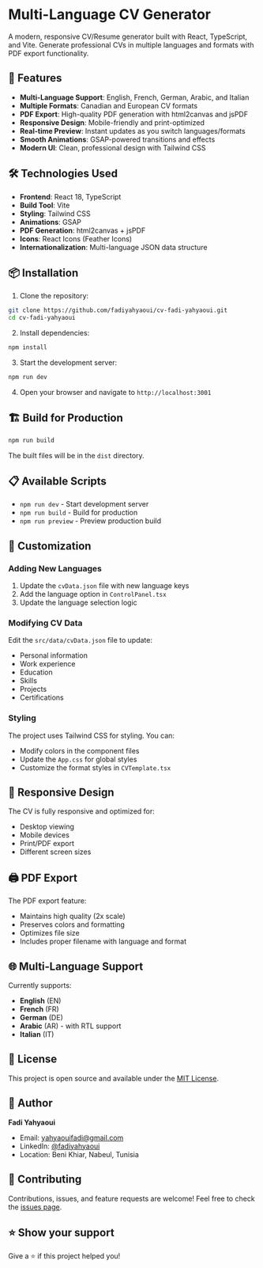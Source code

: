 # Multi-Language CV Generator

A modern, responsive CV/Resume generator built with React, TypeScript, and Vite. Generate professional CVs in multiple languages and formats with PDF export functionality.

## 🚀 Features

- **Multi-Language Support**: English, French, German, Arabic, and Italian
- **Multiple Formats**: Canadian and European CV formats
- **PDF Export**: High-quality PDF generation with html2canvas and jsPDF
- **Responsive Design**: Mobile-friendly and print-optimized
- **Real-time Preview**: Instant updates as you switch languages/formats
- **Smooth Animations**: GSAP-powered transitions and effects
- **Modern UI**: Clean, professional design with Tailwind CSS

## 🛠️ Technologies Used

- **Frontend**: React 18, TypeScript
- **Build Tool**: Vite
- **Styling**: Tailwind CSS
- **Animations**: GSAP
- **PDF Generation**: html2canvas + jsPDF
- **Icons**: React Icons (Feather Icons)
- **Internationalization**: Multi-language JSON data structure

## 📦 Installation

1. Clone the repository:
```bash
git clone https://github.com/fadiyahyaoui/cv-fadi-yahyaoui.git
cd cv-fadi-yahyaoui
```

2. Install dependencies:
```bash
npm install
```

3. Start the development server:
```bash
npm run dev
```

4. Open your browser and navigate to `http://localhost:3001`

## 🏗️ Build for Production

```bash
npm run build
```

The built files will be in the `dist` directory.

## 📋 Available Scripts

- `npm run dev` - Start development server
- `npm run build` - Build for production
- `npm run preview` - Preview production build

## 🎨 Customization

### Adding New Languages

1. Update the `cvData.json` file with new language keys
2. Add the language option in `ControlPanel.tsx`
3. Update the language selection logic

### Modifying CV Data

Edit the `src/data/cvData.json` file to update:
- Personal information
- Work experience
- Education
- Skills
- Projects
- Certifications

### Styling

The project uses Tailwind CSS for styling. You can:
- Modify colors in the component files
- Update the `App.css` for global styles
- Customize the format styles in `CVTemplate.tsx`

## 📱 Responsive Design

The CV is fully responsive and optimized for:
- Desktop viewing
- Mobile devices
- Print/PDF export
- Different screen sizes

## 🖨️ PDF Export

The PDF export feature:
- Maintains high quality (2x scale)
- Preserves colors and formatting
- Optimizes file size
- Includes proper filename with language and format

## 🌐 Multi-Language Support

Currently supports:
- **English** (EN)
- **French** (FR) 
- **German** (DE)
- **Arabic** (AR) - with RTL support
- **Italian** (IT)

## 📄 License

This project is open source and available under the [MIT License](LICENSE).

## 👤 Author

**Fadi Yahyaoui**
- Email: yahyaouifadi@gmail.com
- LinkedIn: [@fadiyahyaoui](https://linkedin.com/in/fadiyahyaoui)
- Location: Beni Khiar, Nabeul, Tunisia

## 🤝 Contributing

Contributions, issues, and feature requests are welcome! Feel free to check the [issues page](https://github.com/fadiyahyaoui/cv-fadi-yahyaoui/issues).

## ⭐ Show your support

Give a ⭐️ if this project helped you!